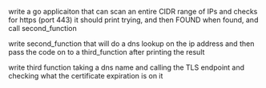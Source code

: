 write a go applicaiton that can scan an entire CIDR range of IPs and checks for https (port 443) it should print trying, and then FOUND when found, and call second_function

write second_function that will do a dns lookup on the ip address and then pass the code on to a third_function after printing the result

write third function taking a dns name and calling the TLS endpoint and checking what the certificate expiration is on it